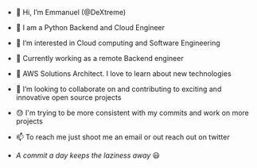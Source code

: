 - 👋 Hi, I’m Emmanuel (@DeXtreme)
- 🌱 I am a Python Backend and Cloud Engineer 
- 👀 I’m interested in Cloud computing and Software Engineering
- 🥰 Currently working as a remote Backend engineer
- 📖 AWS Solutions Architect. I love to learn about new technologies
- 💞️ I’m looking to collaborate on and contributing to exciting and innovative open source projects
- 😓 I'm trying to be more consistent with my commits and work on more projects

- 📫 To reach me just shoot me an email or out reach out on twitter
- *A commit a day keeps the laziness away* 😃

<!---
DeXtreme/DeXtreme is a ✨ special ✨ repository because its `README.md` (this file) appears on your GitHub profile.
You can click the Preview link to take a look at your changes.
--->
